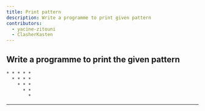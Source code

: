 ```yaml
---
title: Print pattern
description: Write a programme to print given pattern
contributors:
  - yacine-zitouni
  - ClasherKasten
---
```


## Write a programme to print the given pattern

```txt
* * * * *
  * * * *
    * * *
      * *
        *
```

---
